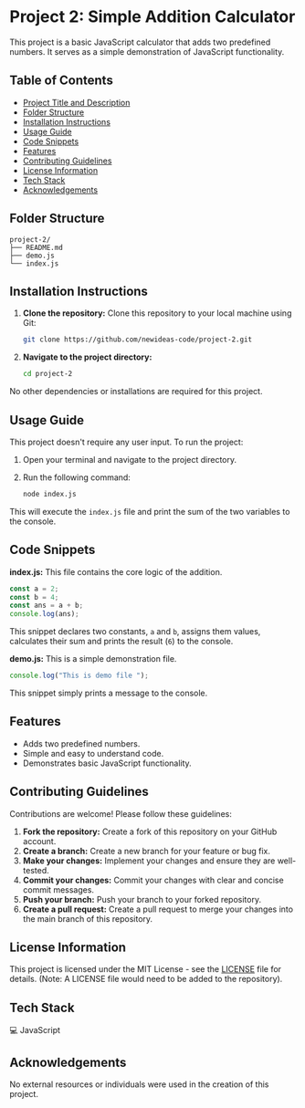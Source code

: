 # Project 2: Simple Addition Calculator

This project is a basic JavaScript calculator that adds two predefined numbers.  It serves as a simple demonstration of JavaScript functionality.

## Table of Contents

- [Project Title and Description](#project-title-and-description)
- [Folder Structure](#folder-structure)
- [Installation Instructions](#installation-instructions)
- [Usage Guide](#usage-guide)
- [Code Snippets](#code-snippets)
- [Features](#features)
- [Contributing Guidelines](#contributing-guidelines)
- [License Information](#license-information)
- [Tech Stack](#tech-stack)
- [Acknowledgements](#acknowledgements)


## Folder Structure

```
project-2/
├── README.md
├── demo.js
└── index.js
```

## Installation Instructions

1. **Clone the repository:**  Clone this repository to your local machine using Git:

   ```bash
   git clone https://github.com/newideas-code/project-2.git
   ```

2. **Navigate to the project directory:**

   ```bash
   cd project-2
   ```

No other dependencies or installations are required for this project.


## Usage Guide

This project doesn't require any user input.  To run the project:

1. Open your terminal and navigate to the project directory.
2. Run the following command:

   ```bash
   node index.js
   ```

This will execute the `index.js` file and print the sum of the two variables to the console.


## Code Snippets

**index.js:** This file contains the core logic of the addition.

```javascript
const a = 2;
const b = 4;
const ans = a + b;
console.log(ans);
```

This snippet declares two constants, `a` and `b`, assigns them values, calculates their sum and prints the result (`6`) to the console.


**demo.js:**  This is a simple demonstration file.

```javascript
console.log("This is demo file ");
```

This snippet simply prints a message to the console.


## Features

* Adds two predefined numbers.
* Simple and easy to understand code.
* Demonstrates basic JavaScript functionality.


## Contributing Guidelines

Contributions are welcome! Please follow these guidelines:

1. **Fork the repository:** Create a fork of this repository on your GitHub account.
2. **Create a branch:** Create a new branch for your feature or bug fix.
3. **Make your changes:** Implement your changes and ensure they are well-tested.
4. **Commit your changes:** Commit your changes with clear and concise commit messages.
5. **Push your branch:** Push your branch to your forked repository.
6. **Create a pull request:** Create a pull request to merge your changes into the main branch of this repository.


## License Information

This project is licensed under the MIT License - see the [LICENSE](LICENSE) file for details.  (Note:  A LICENSE file would need to be added to the repository).


## Tech Stack

💻 JavaScript


## Acknowledgements

No external resources or individuals were used in the creation of this project.


